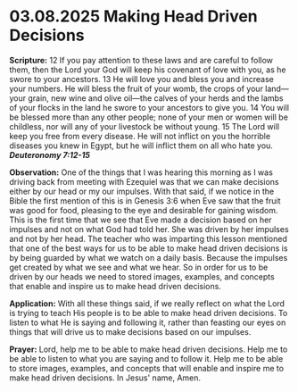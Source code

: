 # 03.08.2025 Making Head Driven Decisions

**Scripture:** 
12 If you pay attention to these laws and are careful to follow them, then the Lord your God will keep his covenant of love with you, as he swore to your ancestors. 
13 He will love you and bless you and increase your numbers. He will bless the fruit of your womb, the crops of your land—your grain, new wine and olive oil—the calves of your herds and the lambs of your flocks in the land he swore to your ancestors to give you. 
14 You will be blessed more than any other people; none of your men or women will be childless, nor will any of your livestock be without young. 
15 The Lord will keep you free from every disease. He will not inflict on you the horrible diseases you knew in Egypt, but he will inflict them on all who hate you.
***Deuteronomy 7:12-15***

**Observation:**
One of the things that I was hearing this morning as I was driving back from meeting with Ezequiel was that we can make decisions either by our head or my our impulses. 
With that said, if we notice in the Bible the first mention of this is in Genesis 3:6 when Eve saw that the fruit was good for food, pleasing to the eye and desirable for gaining wisdom.
This is the first time that we see that Eve made a decision based on her impulses and not on what God had told her. She was driven by her impulses and not by her head.
The teacher who was imparting this lesson mentioned that one of the best ways for us to be able to make head driven decisions is by being guarded by what we watch on a daily basis.
Because the impulses get created by what we see and what we hear. So in order for us to be driven by our heads we need to stored images, examples, and concepts that enable and inspire us to make head driven decisions.

**Application:**
With all these things said, if we really reflect on what the Lord is trying to teach His people is to be able to make head driven decisions.
To listen to what He is saying and following it, rather than feasting our eyes on things that will drive us to make decisions based on our impulses.

**Prayer:**
Lord, help me to be able to make head driven decisions. 
Help me to be able to listen to what you are saying and to follow it. 
Help me to be able to store images, examples, and concepts that will enable and inspire me to make head driven decisions. 
In Jesus' name, Amen.
